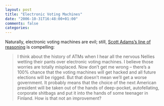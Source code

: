 ```yaml
---
layout: post
title: "Electronic Voting Machines"
date: "2006-10-31T16:48:00+01:00"
comments: false
categories: 
---
```


<p>Naturally, electronic voting machines are evil; still, <a href="http://dilbertblog.typepad.com/the_dilbert_blog/2006/10/electronic_voti.html">Scott Adams&#8217;s line of reasoning</a> is compelling:</p>

<blockquote>
<p>I think about the history of ATMs when I hear all the nervous Nellies wetting their pants over electronic voting machines. I believe those worries are totally misplaced. Now don&#8217;t get me wrong &#8211; there&#8217;s a 100% chance that the voting machines will get hacked and all future elections will be rigged.  But that doesn&#8217;t mean we&#8217;ll get a worse government. It probably means that the choice of the next American president will be taken out of the hands of deep-pocket, autofellating, corporate shitbags and put it into the hands of some teenager in Finland. How is that not an improvement?</p>
</blockquote>



